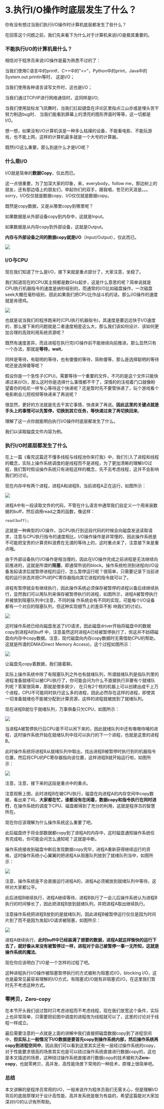 # 3.执行I/O操作时底层发生了什么？

你有没有想过当我们执行I/O操作时计算机底层都发生了些什么？&#x20;

在回答这个问题之前，我们先来看下为什么对于计算机来说I/O是极其重要的。

### 不能执行I/O的计算机是什么？

相信对于程序员来说I/O操作是最为熟悉不过的了：&#x20;

当我们使用C语言中的printf、C++中的"<<"，Python中的print，Java中的System.out.println等时， 这是I/O；&#x20;

当我们使用各种语言读写文件时，这也是I/O；&#x20;

当我们通过TCP/IP进行网络通信时，这同样是I/O;&#x20;

当我们使用鼠标龙飞凤舞时，当我们扛起键盘在评论区里指点江山亦或是埋头苦干努力制造bug时、 当我们能看到屏幕上的漂亮的图形界面时等等，这一切都是I/O。&#x20;

想一想，如果没有I/O计算机该是一种多么枯燥的设备，不能看电影、不能玩游戏，也不能上网，这样的计算机最多就是一个大号的计算器。&#x20;

既然I/O这么重要，那么到底什么才是I/O呢？

### 什么是I/O

I/O就是简单的**数据Copy**，仅此而已。

&#x20;这一点很重要，为了加深大家的印象，来，everybody，follow me，那边树上的朋友，还有那边墙上的朋友们，举起你们的双手，跟我唱，苍茫的天涯是。。。sorry，I/O仅仅就是数据copy、I/O仅仅就是数据copy。&#x20;

既然是copy数据，又是从哪里copy到哪里呢？&#x20;

如果数据是从外部设备copy到内存中，这就是Input。&#x20;

如果数据是从内存copy到外部设备，这就是Output。&#x20;

**内存与外部设备之间的数据copy就是I/O**（Input/Output），仅此而已。

![](.gitbook/assets/3_1.jpg)

### I/O与CPU

现在我们知道了什么是I/O，接下来就是重点部分了，大家注意，坐稳了。&#x20;

我们知道现在的CPU其主频都是数GHz起步，这是什么意思的呢？简单说就是CPU执行机器指令的速度是纳秒级别的，而通常的I/O比如磁盘操作，一次磁盘seek大概在毫秒级别，因此如果我们把CPU比作战斗机的话，那么I/O操作的速度就是肯德鸡。

![](.gitbook/assets/3_2.jpg)

也就是说当我们的程序跑来时(CPU执行机器指令)，其速度是要远远快于I/O速度的，那么接下来的问题就是二者速度相差这么大，那么我们该如何设计、该如何更加合理的高效利用系统资源呢？&#x20;

既然有速度差异，而且进程在执行完I/O操作前不能继续向前推进，那么显然只有一个办法，那就是**等待，wait**。&#x20;

同样是等待，有聪明的等待，也有傻傻的等待，简称傻等，那么是选择聪明的等待呢还是选择傻等呢？&#x20;

假设你是一个急性子(CPU)，需要等待一个重要的文件，不巧的是这个文件只能快递过来(I/O)，那么这时你是选择什么事情都不干了，深情的的注视着门口就像盼望着你的哈尼一样专心等待这个快递呢？还是暂时先不要管快递了，玩个游戏看个电影刷会儿短视频等快递来了再说呢？

很显然，更好的方法就是先去干其它事情，快递来了再说。**因此这里的关键点就是手头上的事情可以先暂停，切换到其它任务，等快递过来了再切换回来**。&#x20;

理解了这一点你就能明白执行I/O操作时底层都发生了什么。

我们以读取磁盘文件内容为例。

### 执行I/O时底层都发生了什么

在上一篇《看完这篇还不懂多线程与线程池你来打我》中，我们引入了进程和线程的概念，实际上操作系统调度的是线程而不是进程，为了更加清晰的理解I/O过程，我们暂时假设操作系统只有进程这样的概念，先不去考虑线程，这并不会影响我们的讨论。

现在内存中有两个进程，进程A和进程B，当前进程A正在运行，如图所示：

![](.gitbook/assets/3_3.jpg)

进程A中有一段读取文件的代码，不管在什么语言中通常我们自定义一个用来装数据的buff，然后调用read之类的函数，像这样：

```
read(buff);
```

这就是一种典型的I/O操作，当CPU执行到这段代码的时候会向磁盘发送读取请求，注意与CPU执行指令的速度相比，I/O操作操作是非常慢的，因此操作系统是不可能把宝贵的计算资料浪费在无谓的等待上的，这时重点来了，注意接下来是重点哦。

由于外部设备执行I/O操作是相当慢的，因此在I/O操作完成之前进程是无法继续向前推进的，这就是所谓的**阻塞**，即通常所说的block。操作系统检测到进程向I/O设备发起请求后就暂停进程的运行，怎么暂停运行呢？很简单，只需要记录下当前进程的运行状态并把CPU的PC寄存器指向其它进程的指令就可以了。

进程有暂停就会有继续执行，因此操作系统必须保存被暂停的进程以备后续继续执行，显然我们可以用队列来保存被暂停执行的进程，如图所示，进程A被暂停执行并被放到阻塞队列中(注意，不同的操 作系统会有不同的实现，可能每个I/O设备都有一个对应的阻塞队列，但这种实现细节上的差异不影 响我们的讨论)。

![](.gitbook/assets/3_4.jpg)

这时操作系统已经向磁盘发送了I/O请求，因此磁盘driver开始将磁盘中的数据copy到进程A的buff 中，注意虽然这时进程A已经被暂停执行了，但这并不妨碍磁盘向内存中copy数据。注意，现代磁盘向内存copy数据时无需借助CPU的帮助，这就是所谓的DMA(Direct Memory Access)，这个过程如图所示：

![](.gitbook/assets/3_5.jpg)

让磁盘先copy着数据，我们接着聊。&#x20;

实际上操作系统中除了有阻塞队列之外也有就绪队列，所谓就绪队列是指队列里的进程准备就绪可以被CPU执行了，你可能会问为什么不直接执行非要有个就绪队列呢？答案很简单，那就是僧多粥少， 在只有2个核的机器上可以创建出成千上万个进程，CPU不可能同时执行这么多的进程，因此必然存在这样的进程，即使其一切准备就绪也不能被分配到计算资源，这样的进程就被放到了就绪队列。

&#x20;现在进程B就位于就绪队列，万事俱备只欠CPU，如图所示：

![](.gitbook/assets/3_6.jpg)

当进程A被暂停执行后CPU是不可以闲下来的，因此就绪队列中还有嗷嗷待哺的进程，这时操作系统开始在就绪队列中找可以执行的下一个进程，也就是这里的进程B。&#x20;

此时操作系统将进程B从就绪队列中取出，找出进程B被暂停时执行到的机器指令位置，然后将CPU的PC寄存器指向该位置，这样进程B就开始运行啦，如图所示：

![](.gitbook/assets/3_7.jpg)

注意，注意，接下来的这段是重点中的重点。&#x20;

注意观察上图，此时进程B在被CPU执行，磁盘在向进程A的内存空间中copy数据，看出来了吗，**大家都在忙，谁都没有在闲着，数据copy和指令执行在同时进行**，在操作系统的调度下CPU、磁盘都得到了充分的利用，这就是程序员的智慧所在。&#x20;

现在你应该理解为什么操作系统这么重要了吧。&#x20;

此后磁盘终于将全部数据都copy到了进程A的内存中，这时磁盘通知操作系统任务完成啦，你可能会问怎么通知呢？这就是中断。&#x20;

操作系统接收到磁盘中断后发现数据copy完毕，进程A重新获得继续运行的资格，这时操作系统小心翼翼的把进程A从阻塞队列放到了就绪队列当中，如图所示：

![](.gitbook/assets/3_8.jpg)

注意，操作系统是不会直接运行进程A的，进程A必须被放到就绪队列中等待，这样对大家都公平。&#x20;

此后进程B继续执行，进程A继续等待，进程B执行了一会儿后操作系统认为进程B执行的时间够长了，因此把进程B放到就绪队列，并把进程A取出继续执行。&#x20;

注意操作系统把进程B放到的是就绪队列，因此进程B被暂停运行仅仅是因为时间片到了而不是因为发起I/O请求被阻塞，如图所示：

![](.gitbook/assets/3_9.jpg)

进程A继续执行，**此时buff中已经装满了想要的数据，进程A就这样愉快的运行下去了，就好像从来没有被暂停过一样，进程对于自己被暂停一事一无所知，这就是操作系统的魔法**。&#x20;

现在你应该明白了I/O是一个怎样的过程了吧。&#x20;

这种进程执行I/O操作被阻塞暂停执行的方式被称为阻塞式I/O，blocking I/O，这也是最常见最容易理解的I/O方式，有阻塞式I/O就有非阻塞式I/O，在这里我们暂时先不考虑这种方式。

### 零拷贝，Zero-copy

在本节开头我们说过暂时只考虑进程而不考虑线程，现在我们放宽这个条件，实际上也非常简单，只需要把前图中调度的进程改为线程就可以了，这里的讨论对于线程一样成立。

最后需要注意的一点就是上面的讲解中我们直接把磁盘数据copy到了进程空间中，**但实际上一般情况下I/O数据是要首先copy到操作系统内部，然后操作系统再copy到进程空间中**。因此我们可以看到这里其实还有一层经过操作系统的copy，对于性能要求很高的场景其实也是可以绕过操作系统直接进行数据copy的，这也是本文描述的场景，这种绕过操作系统直接进行数据copy的技术被称为**Zero-copy**，也就零拷贝，高并发、高性能场景下常用的一种技术，原理上很简单吧。

### 总结

本文讲解的是程序员常用的I/O，一般来说作为程序员我们无需关心，但是理解I/O背后的底层原理对于设计高性能、高并发系统是极为有益的，希望这篇能对大家加深对I/O的认识有所帮助。



